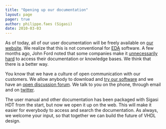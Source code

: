```yaml
---
title: "Opening up our documentation"
layout: page 
pager: true
author: philippe.faes (Sigasi)
date: 2010-03-03
---
```

<div class="content">
<p>As of today, all of our user documentation will be freely available on <a href="/documentation">our website</a>. We realize that this is not conventional for <a href="http://en.wikipedia.org/wiki/Electronic_design_automation" class="elf-external elf-icon">EDA</a> software. A few months ago, John Ford noted that some companies make it <a href="http://jab-semi.blogspot.com/2008/11/password-arms-race.html" class="elf-external elf-icon">unnecessarily hard</a> to access their documentation or knowledge bases. We think that there is a better way.</p><p>You know that we have a culture of open communication with our customers. We allow anybody to download and <a href="/start">try our software</a> and we have an <a href="/forum">open discussion forum</a>. We talk to you on the phone, through email and on <a href="http://www.twitter.com/sigasi" class="elf-external elf-icon">twitter</a>.</p><p>The user manual and other documentation has been packaged with Sigasi HDT from the start, but now we open it up on the web. This will make it easier for everybody to access and search the documentation. As always, we welcome your input, so that together we can build the future of VHDL design.</p>  </div>


